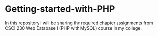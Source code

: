 # Getting-started-with-PHP
In this repository I will be sharing the required chapter assignments from CSCI 230 Web Database I (PHP with MySQL) course in my college.
